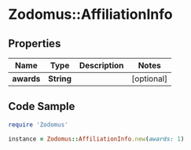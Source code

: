 # Zodomus::AffiliationInfo

## Properties

Name | Type | Description | Notes
------------ | ------------- | ------------- | -------------
**awards** | **String** |  | [optional] 

## Code Sample

```ruby
require 'Zodomus'

instance = Zodomus::AffiliationInfo.new(awards: 1)
```


